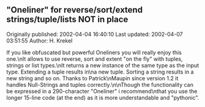 ## "Oneliner" for reverse/sort/extend strings/tuple/lists NOT in place 
Originally published: 2002-04-04 16:40:10 
Last updated: 2002-04-07 03:51:55 
Author: H. Krekel 
 
If you like obfuscated but powerful Oneliners you will really enjoy this one.\nIt allows to use reverse, sort and extent "on the fly" with tuples, strings or list types.\nIt returns a new instance of the same type as the input type. Extending a tuple results in\na new tuple. Sorting a string results in a new string and so on. Thanks to Patrick\nMaupin since version 1.2 it handles Null-Strings and tuples correctly.\n\nThough the functionality can be expressed in a 290-character "Oneliner" i recommend\nthat you use the longer 15-line code (at the end) as it is more understandable and "pythonic".